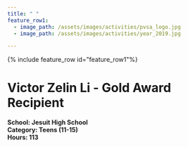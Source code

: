 ```yaml
---
title: " "
feature_row1:
  - image_path: /assets/images/activities/pvsa_logo.jpg
  - image_path: /assets/images/activities/year_2019.jpg

---
```


{% include feature_row id="feature_row1"%}

# Victor Zelin Li - Gold Award Recipient

**School: Jesuit High School**  
**Category: Teens (11-15)**  
**Hours: 113**  

